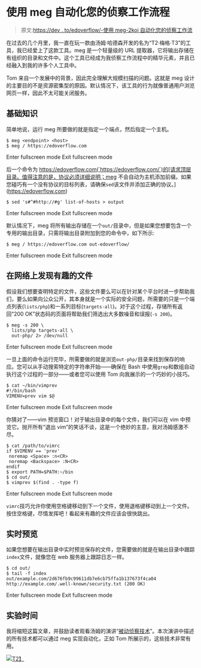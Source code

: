 # 使用 meg 自动化您的侦察工作流程

> 原文:[https://dev . to/edoverflow/-使用 meg-2koi 自动化您的侦察工作流](https://dev.to/edoverflow/-automating-your-reconnaissance-workflow-with-meg-2koi)

在过去的几个月里，我一直在玩一款由汤姆·哈德森开发的名为“T2·梅格·T3”的工具，我已经爱上了这款工具。meg 是一个轻量级的 URL 提取器，它将输出存储在有组织的目录和文件中。这个工具已经成为我侦察工作流程中的精华元素，并且已经融入到我的许多个人工具中。

Tom 来自一个发展中的背景，因此完全理解大规模扫描的问题。这就是 meg 设计的主要目的不是资源密集型的原因。默认情况下，该工具的行为就像普通用户浏览网页一样，因此不太可能关闭服务。

## 基础知识

简单地说，运行 meg 所要做的就是指定一个端点，然后指定一个主机。

```
$ meg <endpoint> <host>
$ meg / https://edoverflow.com 
```

Enter fullscreen mode Exit fullscreen mode

后一个命令为 https://edoverflow.com(`https://edoverflow.com/`)的[请求顶层目录。值得注意的是，协议必须详细说明；meg 不会自动为主机添加前缀。如果您碰巧有一个没有协议的目标列表，请确保`sed`该文件并添加正确的协议。](https://edoverflow.com) 

```
$ sed 's#^#http://#g' list-of-hosts > output 
```

Enter fullscreen mode Exit fullscreen mode

默认情况下，meg 将所有输出存储在一个`out/`目录中，但是如果您想要包含一个专用的输出目录，只需将输出目录附加到您的命令中，如下所示:

```
$ meg / https://edoverflow.com out-edoverflow/ 
```

Enter fullscreen mode Exit fullscreen mode

## 在网络上发现有趣的文件

假设我们想要查明特定的文件，这些文件要么可以在针对某个平台时进一步帮助我们，要么如果向公众公开，其本身就是一个实际的安全问题，所需要的只是一个端点列表(`lists/php`)和一系列目标(`targets-all`)。对于这个过程，存储所有返回“200 OK”状态码的页面将帮助我们筛选出大多数噪音和误报(`-s 200`)。

```
$ meg -s 200 \
  lists/php targets-all \
  out-php/ 2> /dev/null 
```

Enter fullscreen mode Exit fullscreen mode

一旦上面的命令运行完毕，所需要做的就是浏览`out-php/`目录来找到保存的响应。您可以从手动搜索特定的字符串开始——确保在 Bash 中使用`grep`和数组自动执行这个过程的一部分——或者您可以使用 Tom 向我展示的一个巧妙的小技巧。

```
$ cat ~/bin/vimprev 
#!/bin/bash
VIMENV=prev vim $@ 
```

Enter fullscreen mode Exit fullscreen mode

你猜对了——vim 预览窗口！对于输出目录中的每个文件，我们可以在 vim 中预览它。抛开所有“退出 vim”的笑话不谈，这是一个绝妙的主意，我对汤姆感激不尽。

```
$ cat /path/to/vimrc
if $VIMENV == 'prev'
 noremap <Space> :n<CR>
 noremap <Backspace> :N<CR>
endif
$ export PATH=$PATH:~/bin
$ cd out/
$ vimprev $(find . -type f) 
```

Enter fullscreen mode Exit fullscreen mode

`vimrc`技巧允许你使用空格键移动到下一个文件，使用退格键移动到上一个文件。按住空格键，尽情发挥吧！看起来有趣的文件应该会很快跳出。

## 实时预览

如果您想要在输出目录中实时预览保存的文件，您需要做的就是在输出目录中跟踪`index`文件，就像您在 web 服务器上跟踪日志一样。

```
$ cd out/
$ tail -f index
out/example.com/2d676fb9c99611db7e6cb75ffa1b137673f4ca04 http://example.com/.well-known/security.txt (200 OK) 
```

Enter fullscreen mode Exit fullscreen mode

## 实验时间

我将缩短这篇文章，并鼓励读者观看汤姆的演讲“[被动侦察技术](https://www.youtube.com/watch?v=DvS_ew77GXA)”。本次演讲中描述的所有技术都可以通过 meg 实现自动化，正如 Tom 所展示的，这些技术非常有用。

[![](../Images/733e9048b7c9554034e18074e96635f9.png)T2】](https://www.youtube.com/watch?v=DvS_ew77GXA)